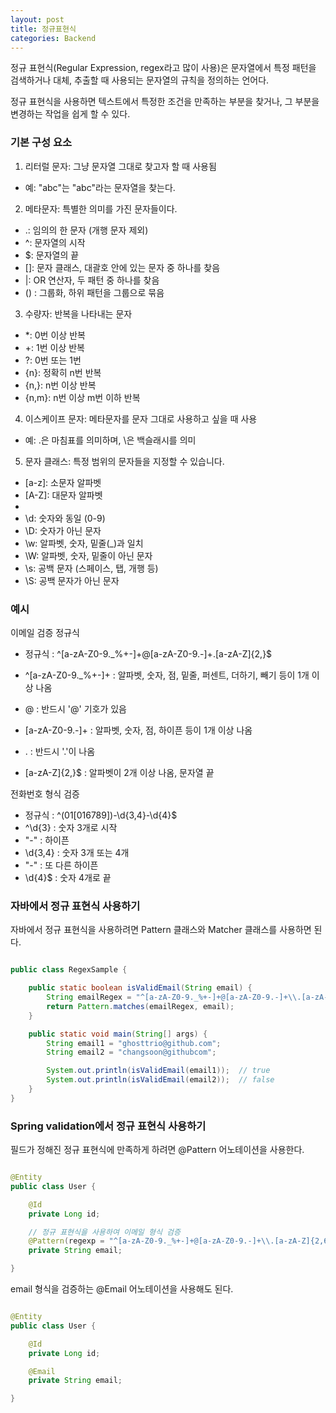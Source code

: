 ```yaml
---
layout: post
title: 정규표현식
categories: Backend
---
```


정규 표현식(Regular Expression, regex라고 많이 사용)은 문자열에서 특정 패턴을 검색하거나 대체, 추출할 때 사용되는 문자열의 규칙을 정의하는 언어다.

정규 표현식을 사용하면 텍스트에서 특정한 조건을 만족하는 부분을 찾거나, 그 부분을 변경하는 작업을 쉽게 할 수 있다.

### 기본 구성 요소

1. 리터럴 문자: 그냥 문자열 그대로 찾고자 할 때 사용됨
- 예: "abc"는 "abc"라는 문자열을 찾는다.

2. 메타문자: 특별한 의미를 가진 문자들이다.
- .: 임의의 한 문자 (개행 문자 제외)
- ^: 문자열의 시작
- $: 문자열의 끝
- []: 문자 클래스, 대괄호 안에 있는 문자 중 하나를 찾음
- |: OR 연산자, 두 패턴 중 하나를 찾음
- () : 그룹화, 하위 패턴을 그룹으로 묶음

3. 수량자: 반복을 나타내는 문자
- *: 0번 이상 반복
- +: 1번 이상 반복
- ?: 0번 또는 1번
- {n}: 정확히 n번 반복
- {n,}: n번 이상 반복
- {n,m}: n번 이상 m번 이하 반복

4. 이스케이프 문자: 메타문자를 문자 그대로 사용하고 싶을 때 사용
- 예: \.은 마침표를 의미하며, \\은 백슬래시를 의미

5. 문자 클래스: 특정 범위의 문자들을 지정할 수 있습니다.
- [a-z]: 소문자 알파벳
- [A-Z]: 대문자 알파벳
- [0-9]: 숫자
- \d: 숫자와 동일 (0-9)
- \D: 숫자가 아닌 문자
- \w: 알파벳, 숫자, 밑줄(_)과 일치
- \W: 알파벳, 숫자, 밑줄이 아닌 문자
- \s: 공백 문자 (스페이스, 탭, 개행 등)
- \S: 공백 문자가 아닌 문자

### 예시

이메일 검증 정규식
- 정규식 : ^[a-zA-Z0-9._%+-]+@[a-zA-Z0-9.-]+\.[a-zA-Z]{2,}$

- ^[a-zA-Z0-9._%+-]+ : 알파벳, 숫자, 점, 밑줄, 퍼센트, 더하기, 빼기 등이 1개 이상 나옴
- @ : 반드시 '@' 기호가 있음
- [a-zA-Z0-9.-]+ : 알파벳, 숫자, 점, 하이픈 등이 1개 이상 나옴
- \. : 반드시 '.'이 나옴
- [a-zA-Z]{2,}$ : 알파벳이 2개 이상 나옴, 문자열 끝

전화번호 형식 검증
- 정규식 : ^(01[016789])-\d{3,4}-\d{4}$
- ^\d{3} : 숫자 3개로 시작
- "-" : 하이픈
- \d{3,4} : 숫자 3개 또는 4개
- "-" : 또 다른 하이픈
- \d{4}$ : 숫자 4개로 끝


### 자바에서 정규 표현식 사용하기

자바에서 정규 표현식을 사용하려면 Pattern 클래스와 Matcher 클래스를 사용하면 된다.

```java

public class RegexSample {

    public static boolean isValidEmail(String email) {
        String emailRegex = "^[a-zA-Z0-9._%+-]+@[a-zA-Z0-9.-]+\\.[a-zA-Z]{2,6}$";
        return Pattern.matches(emailRegex, email);
    }

    public static void main(String[] args) {
        String email1 = "ghosttrio@github.com";
        String email2 = "changsoon@githubcom";

        System.out.println(isValidEmail(email1));  // true
        System.out.println(isValidEmail(email2));  // false
    }
}

```

### Spring validation에서 정규 표현식 사용하기

필드가 정해진 정규 표현식에 만족하게 하려면 @Pattern 어노테이션을 사용한다.

```java

@Entity
public class User {

    @Id
    private Long id;

    // 정규 표현식을 사용하여 이메일 형식 검증
    @Pattern(regexp = "^[a-zA-Z0-9._%+-]+@[a-zA-Z0-9.-]+\\.[a-zA-Z]{2,6}$", message = "올바른 이메일 형식을 입력하세요.")
    private String email;

}

```

email 형식을 검증하는 @Email 어노테이션을 사용해도 된다.

```java

@Entity
public class User {

    @Id
    private Long id;

    @Email
    private String email;

}

```